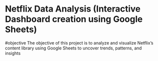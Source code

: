# Netflix Data Analysis (Interactive Dashboard creation using Google Sheets)
#objective
The objective of this project is to analyze and visualize Netflix’s content library using Google Sheets to uncover trends, patterns, and insights

